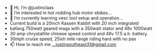 - 👋 Hi, I’m @justinclaas
- 👀 I’m interested in hot rodding hub motor ebikes...
- 🌱 I’m currently learning vesc tool setup and operation...
- Current build is a 20inch Kassen Kabbit with 20 inch integrated
-  bafang 750watt geared mags with a 350watt stator and 48v 1000watt
-  30 amp chrystaltite chinese speed control and 48v 17.5 a.h. battery.
-  30mph cruise speed, 25ish mile range riding hard with no pas
- 📫 How to reach me ...justinsoutheast31@gmail.com

<!---
justinclaas/justinclaas is a ✨ special ✨ repository because its `README.md` (this file) appears on your GitHub profile.
You can click the Preview link to take a look at your changes.
--->
